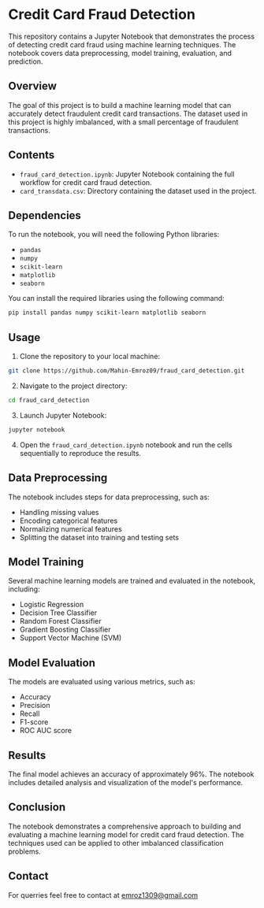 

# Credit Card Fraud Detection

This repository contains a Jupyter Notebook that demonstrates the process of detecting credit card fraud using machine learning techniques. The notebook covers data preprocessing, model training, evaluation, and prediction.

## Overview

The goal of this project is to build a machine learning model that can accurately detect fraudulent credit card transactions. The dataset used in this project is highly imbalanced, with a small percentage of fraudulent transactions.

## Contents

- `fraud_card_detection.ipynb`: Jupyter Notebook containing the full workflow for credit card fraud detection.
- `card_transdata.csv`: Directory containing the dataset used in the project.

## Dependencies

To run the notebook, you will need the following Python libraries:

- `pandas`
- `numpy`
- `scikit-learn`
- `matplotlib`
- `seaborn`

You can install the required libraries using the following command:

```bash
pip install pandas numpy scikit-learn matplotlib seaborn
```

## Usage

1. Clone the repository to your local machine:

```bash
git clone https://github.com/Mahin-Emroz09/fraud_card_detection.git
```

2. Navigate to the project directory:

```bash
cd fraud_card_detection
```

3. Launch Jupyter Notebook:

```bash
jupyter notebook
```

4. Open the `fraud_card_detection.ipynb` notebook and run the cells sequentially to reproduce the results.

## Data Preprocessing

The notebook includes steps for data preprocessing, such as:

- Handling missing values
- Encoding categorical features
- Normalizing numerical features
- Splitting the dataset into training and testing sets

## Model Training

Several machine learning models are trained and evaluated in the notebook, including:

- Logistic Regression
- Decision Tree Classifier
- Random Forest Classifier
- Gradient Boosting Classifier
- Support Vector Machine (SVM)

## Model Evaluation

The models are evaluated using various metrics, such as:

- Accuracy
- Precision
- Recall
- F1-score
- ROC AUC score

## Results

The final model achieves an accuracy of approximately 96%. The notebook includes detailed analysis and visualization of the model's performance.

## Conclusion

The notebook demonstrates a comprehensive approach to building and evaluating a machine learning model for credit card fraud detection. The techniques used can be applied to other imbalanced classification problems.

## Contact

For querries feel free to contact at emroz1309@gmail.com
